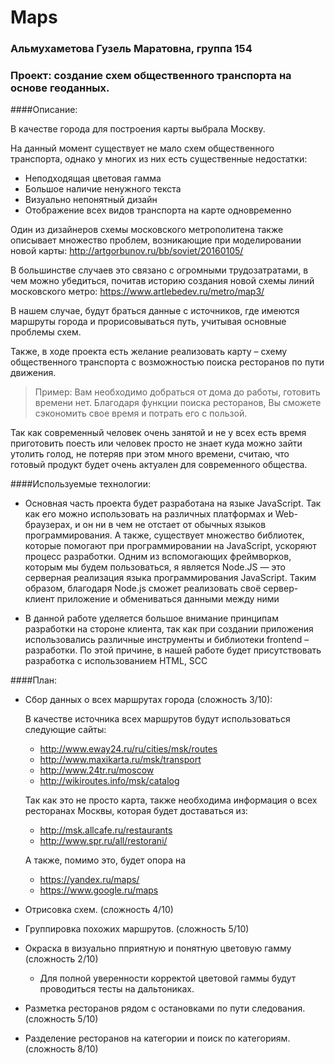 # Maps

### Альмухаметова Гузель Маратовна, группа 154
### Проект: создание схем общественного транспорта на основе геоданных.

####Описание:

В качестве города для построения карты выбрала Москву.

На данный момент существует не мало схем общественного транспорта, однако у многих из них есть существенные недостатки:
-	Неподходящая цветовая гамма
-	Большое наличие ненужного текста 
-	Визуально непонятный дизайн
-	Отображение всех видов транспорта на карте одновременно

Один из дизайнеров схемы московского метрополитена также описывает множество проблем, возникающие при моделировании новой карты: http://artgorbunov.ru/bb/soviet/20160105/

В большинстве случаев это связано с огромными трудозатратами, в чем можно убедиться, почитав историю создания новой схемы линий московского метро: https://www.artlebedev.ru/metro/map3/

 В нашем случае, будут браться данные с источников, где имеются маршруты города и прорисовываться путь, учитывая основные проблемы схем.

Также, в ходе проекта есть желание реализовать карту – схему общественного транспорта с возможностью поиска ресторанов по пути движения. 
>Пример: Вам необходимо добраться от дома до работы, готовить времени нет. Благодаря функции поиска ресторанов, Вы сможете сэкономить свое время и потрать его с пользой. 

Так как современный человек очень занятой и не у всех есть время приготовить поесть или человек просто не знает куда можно зайти утолить голод, не потеряв при этом много времени, считаю, что готовый продукт будет очень актуален для современного общества.

####Используемые технологии:

- Основная часть проекта будет разработана на языке JavaScript. Так как его можно использовать на различных платформах и Web-браузерах, и он ни в чем не отстает от обычных языков программирования.  А также, существует множество библиотек, которые помогают при программировании на JavaScript, ускоряют процесс разработки. Одним из вспомогающих фреймворков, которым мы будем пользоваться, я является Node.JS — это серверная реализация языка программирования JavaScript. Таким образом, благодаря Node.js сможет реализовать своё сервер-клиент приложение и обмениваться данными между ними 

- В данной работе уделяется большое внимание принципам разработки на стороне клиента, так как при создании приложения использовались различные инструменты и библиотеки frontend – разработки. По этой причине, в нашей работе будет присутствовать разработка с использованием HTML, SCC


####План:
- Сбор данных о всех маршрутах города (сложность 3/10):

    В качестве источника всех маршрутов будут использоваться следующие сайты:
    - http://www.eway24.ru/ru/cities/msk/routes
    - http://www.maxikarta.ru/msk/transport
    - http://www.24tr.ru/moscow
    - http://wikiroutes.info/msk/catalog
    
    Так как это не просто карта, также необходима информация о всех ресторанах Москвы, которая будет доставаться из:
    - http://msk.allcafe.ru/restaurants
    - http://www.spr.ru/all/restorani/

    А также, помимо это, будет опора на
    - https://yandex.ru/maps/
    - https://www.google.ru/maps
    
- Отрисовка схем. (сложность 4/10)
    
- Группировка похожих маршрутов. (сложность 5/10)
 
- Окраска в визуально пприятную и понятную цветовую гамму (сложность 2/10)
     - Для полной уверенности корректой цветовой гаммы будут проводиться тесты на дальтониках.
     
- Разметка ресторанов рядом с остановками по пути следования. (сложность 5/10)
 
- Разделение ресторанов на категории и поиск по категориям. (сложность 8/10)
 





